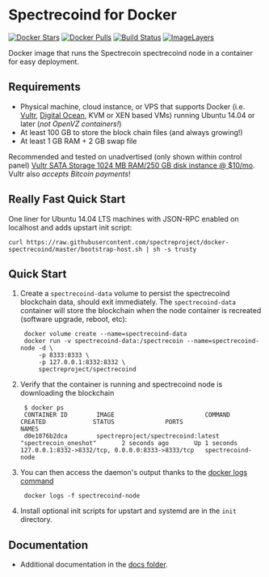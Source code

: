 Spectrecoind for Docker
===================

[![Docker Stars](https://img.shields.io/docker/stars/spectreproject/spectrecoind.svg)](https://hub.docker.com/r/spectreproject/spectrecoind/)
[![Docker Pulls](https://img.shields.io/docker/pulls/spectreproject/spectrecoind.svg)](https://hub.docker.com/r/spectreproject/spectrecoind/)
[![Build Status](https://travis-ci.org/spectreproject/docker-spectrecoind.svg?branch=master)](https://travis-ci.org/spectreproject/docker-spectrecoind/)
[![ImageLayers](https://images.microbadger.com/badges/image/spectreproject/spectrecoind.svg)](https://microbadger.com/#/images/spectreproject/spectrecoind)

Docker image that runs the Spectrecoin spectrecoind node in a container for easy deployment.


Requirements
------------

* Physical machine, cloud instance, or VPS that supports Docker (i.e. [Vultr](http://bit.ly/1HngXg0), [Digital Ocean](http://bit.ly/18AykdD), KVM or XEN based VMs) running Ubuntu 14.04 or later (*not OpenVZ containers!*)
* At least 100 GB to store the block chain files (and always growing!)
* At least 1 GB RAM + 2 GB swap file

Recommended and tested on unadvertised (only shown within control panel) [Vultr SATA Storage 1024 MB RAM/250 GB disk instance @ $10/mo](http://bit.ly/vultrbitcoind).  Vultr also *accepts Bitcoin payments*!


Really Fast Quick Start
-----------------------

One liner for Ubuntu 14.04 LTS machines with JSON-RPC enabled on localhost and adds upstart init script:

    curl https://raw.githubusercontent.com/spectreproject/docker-spectrecoind/master/bootstrap-host.sh | sh -s trusty


Quick Start
-----------

1. Create a `spectrecoind-data` volume to persist the spectrecoind blockchain data, should exit immediately.  The `spectrecoind-data` container will store the blockchain when the node container is recreated (software upgrade, reboot, etc):

        docker volume create --name=spectrecoind-data
        docker run -v spectrecoind-data:/spectrecoin --name=spectrecoind-node -d \
            -p 8333:8333 \
            -p 127.0.0.1:8332:8332 \
            spectreproject/spectrecoind

2. Verify that the container is running and spectrecoind node is downloading the blockchain

        $ docker ps
        CONTAINER ID        IMAGE                         COMMAND             CREATED             STATUS              PORTS                                              NAMES
        d0e1076b2dca        spectreproject/spectrecoind:latest     "spectrecoin_oneshot"       2 seconds ago       Up 1 seconds        127.0.0.1:8332->8332/tcp, 0.0.0.0:8333->8333/tcp   spectrecoind-node

3. You can then access the daemon's output thanks to the [docker logs command]( https://docs.docker.com/reference/commandline/cli/#logs)

        docker logs -f spectrecoind-node

4. Install optional init scripts for upstart and systemd are in the `init` directory.


Documentation
-------------

* Additional documentation in the [docs folder](docs).
